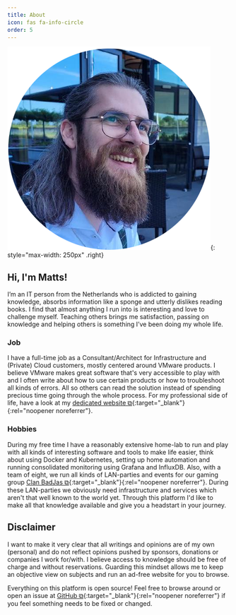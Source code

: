 ```yaml
---
title: About
icon: fas fa-info-circle
order: 5
---
```

![Matts](/assets/img/matts.png){: style="max-width: 250px" .right}
## Hi, I'm Matts!
I’m an IT person from the Netherlands who is addicted to gaining knowledge, absorbs information like a sponge and utterly dislikes reading books. I find that almost anything I run into is interesting and love to challenge myself. Teaching others brings me satisfaction, passing on knowledge and helping others is something I’ve been doing my whole life.

### Job
I have a full-time job as a Consultant/Architect for Infrastructure and (Private) Cloud customers, mostly centered around VMware products. I believe VMware makes great software that's very accessible to play with and I often write about how to use certain products or how to troubleshoot all kinds of errors. All so others can read the solution instead of spending precious time going through the whole process. For my professional side of life, have a look at my [dedicated website ⧉](https://mattsbos.pro){:target="_blank"}{:rel="noopener noreferrer"}.

### Hobbies
During my free time I have a reasonably extensive home-lab to run and play with all kinds of interesting software and tools to make life easier, think about using Docker and Kubernetes, setting up home automation and running consolidated monitoring using Grafana and InfluxDB.
Also, with a team of eight, we run all kinds of LAN-parties and events for our gaming group [Clan BadJas ⧉](https://cbj.nu){:target="_blank"}{:rel="noopener noreferrer"}. During these LAN-parties we obviously need infrastructure and services which aren't that well known to the world yet. Through this platform I'd like to make all that knowledge available and give you a headstart in your journey.


## Disclaimer
I want to make it very clear that all writings and opinions are of my own (personal) and do not reflect opinions pushed by sponsors, donations or companies I work for/with. I believe access to knowledge should be free of charge and without reservations. Guarding this mindset allows me to keep an objective view on subjects and run an ad-free website for you to browse.

Everything on this platform is open source! Feel free to browse around or open an issue at [GitHub ⧉](https://github.com/MattsTechInfo/mattstechinfo.github.io){:target="_blank"}{:rel="noopener noreferrer"} if you feel something needs to be fixed or changed.